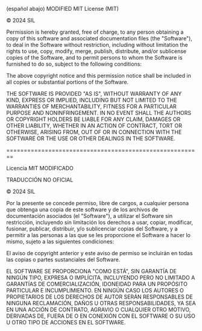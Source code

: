 (español abajo)
MODIFIED MIT License (MIT)

© 2024 SIL

Permission is hereby granted, free of charge, to any person obtaining a copy
of this software and associated documentation files (the "Software"), to deal
in the Software without restriction, including without limitation the rights
to use, copy, modify, merge, publish, distribute, and/or sublicense
copies of the Software, and to permit persons to whom the Software is
furnished to do so, subject to the following conditions:

The above copyright notice and this permission notice shall be included in all
copies or substantial portions of the Software.

THE SOFTWARE IS PROVIDED "AS IS", WITHOUT WARRANTY OF ANY KIND, EXPRESS OR
IMPLIED, INCLUDING BUT NOT LIMITED TO THE WARRANTIES OF MERCHANTABILITY,
FITNESS FOR A PARTICULAR PURPOSE AND NONINFRINGEMENT. IN NO EVENT SHALL THE
AUTHORS OR COPYRIGHT HOLDERS BE LIABLE FOR ANY CLAIM, DAMAGES OR OTHER
LIABILITY, WHETHER IN AN ACTION OF CONTRACT, TORT OR OTHERWISE, ARISING FROM,
OUT OF OR IN CONNECTION WITH THE SOFTWARE OR THE USE OR OTHER DEALINGS IN THE
SOFTWARE.

========================================================

Licencia MIT MODIFICADO

TRADUCCIÓN NO OFICIAL

© 2024 SIL

Por la presente se concede permiso, libre de cargos, a cualquier persona que 
obtenga una copia de este software y de los archivos de documentación 
asociados (el "Software"), a utilizar el Software sin restricción, 
incluyendo sin limitación los derechos a usar, copiar, modificar, fusionar, 
publicar, distribuir, y/o sublicenciar copias del Software, y a 
permitir a las personas a las que se les proporcione el Software a hacer lo 
mismo, sujeto a las siguientes condiciones:

El aviso de copyright anterior y este aviso de permiso se incluirán en todas
las copias o partes sustanciales del Software.

EL SOFTWARE SE PROPORCIONA "COMO ESTÁ", SIN GARANTÍA DE NINGÚN TIPO, EXPRESA 
O IMPLÍCITA, INCLUYENDO PERO NO LIMITADO A GARANTÍAS DE COMERCIALIZACIÓN, 
IDONEIDAD PARA UN PROPÓSITO PARTICULAR E INCUMPLIMIENTO. EN NINGÚN CASO LOS 
AUTORES O PROPIETARIOS DE LOS DERECHOS DE AUTOR SERÁN RESPONSABLES DE 
NINGUNA RECLAMACIÓN, DAÑOS U OTRAS RESPONSABILIDADES, YA SEA EN UNA ACCIÓN DE 
CONTRATO, AGRAVIO O CUALQUIER OTRO MOTIVO, DERIVADAS DE, FUERA DE O EN 
CONEXIÓN CON EL SOFTWARE O SU USO U OTRO TIPO DE ACCIONES EN EL SOFTWARE.








